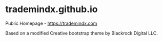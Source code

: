 # trademindx.github.io

Public Homepage - https://trademindx.com

Based on a modified Creative bootstrap theme by Blackrock Digital LLC.